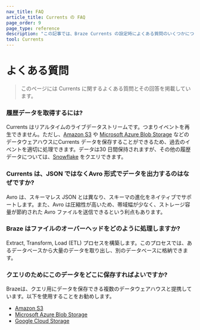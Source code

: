 ```yaml
---
nav_title: FAQ
article_title: Currents の FAQ
page_order: 9
page_type: reference
description: "この記事では、Braze Currents の設定時によくある質問のいくつかについて説明します。"
tool: Currents
---
```


# よくある質問

> このページには Currents に関するよくある質問とその回答を掲載しています。

### 履歴データを取得するには?

Currents はリアルタイムのライブデータストリームです。つまりイベントを再生できません。ただし、[Amazon S3]({{site.baseurl}}/partners/data_and_analytics/cloud_storage/amazon_s3/) や [Microsoft Azure Blob Storage]({{site.baseurl}}/partners/data_and_analytics/cloud_storage/microsoft_azure_blob_storage_for_currents/) などのデータウェアハウスにCurrents データを保存することができるため、過去のイベントを適切に処理できます。データは30 日間保持されますが、その他の履歴データについては、[Snowflake]({{site.baseurl}}/user_guide/data/braze_currents/s3_to_snowflake/) をクエリできます。

### Currents は、JSON ではなくAvro 形式でデータを出力するのはなぜですか?

Avro は、スキーマレス JSON とは異なり、スキーマの進化をネイティブでサポートします。また、Avro は圧縮性が高いため、帯域幅が少なく、ストレージ容量が節約された Avro ファイルを送信できるという利点もあります。

### Braze はファイルのオーバーヘッドをどのように処理しますか?

Extract, Transform, Load (ETL) プロセスを構築します。このプロセスでは、あるデータベースから大量のデータを取り出し、別のデータベースに格納できます。

### クエリのためにこのデータをどこに保存すればよいですか?

Brazeは、クエリ用にデータを保存できる複数のデータウェアハウスと提携しています。以下を使用することをお勧めします。
- [Amazon S3]({{site.baseurl}}/partners/data_and_analytics/cloud_storage/amazon_s3/)
- [Microsoft Azure Blob Storage]({{site.baseurl}}/partners/data_and_analytics/cloud_storage/microsoft_azure_blob_storage_for_currents/)
- [Google Cloud Storage]({{site.baseurl}}/partners/data_and_analytics/cloud_storage/google_cloud_storage_for_currents/)